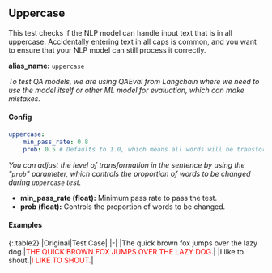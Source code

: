
<div class="h3-box" markdown="1">

## Uppercase

This test checks if the NLP model can handle input text that is in all uppercase. Accidentally entering text in all caps is common, and you want to ensure that your NLP model can still process it correctly.

**alias_name:** `uppercase`

<i class="fa fa-info-circle"></i>
<em>To test QA models, we are using QAEval from Langchain where we need to use the model itself or other ML model for evaluation, which can make mistakes.</em>

</div><div class="h3-box" markdown="1">

#### Config
```yaml
uppercase:
    min_pass_rate: 0.8
    prob: 0.5 # Defaults to 1.0, which means all words will be transformed.
```
<i class="fa fa-info-circle"></i>
<em>You can adjust the level of transformation in the sentence by using the "`prob`" parameter, which controls the proportion of words to be changed during `uppercase` test.</em>

- **min_pass_rate (float):** Minimum pass rate to pass the test.
- **prob (float):** Controls the proportion of words to be changed.

</div><div class="h3-box" markdown="1">

#### Examples

{:.table2}
|Original|Test Case|
|-|
|The quick brown fox jumps over the lazy dog.|<span style="color:red">THE QUICK BROWN FOX JUMPS OVER THE LAZY DOG.</span>|
|I like to shout.|<span style="color:red">I LIKE TO SHOUT.</span>|

</div>

